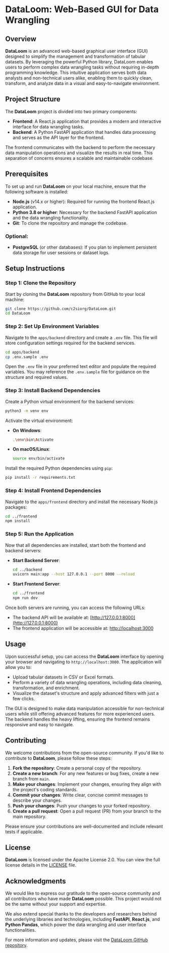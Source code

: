 
# DataLoom: Web-Based GUI for Data Wrangling

## Overview

**DataLoom** is an advanced web-based graphical user interface (GUI) designed to simplify the management and transformation of tabular datasets. By leveraging the powerful Python library, DataLoom enables users to perform complex data wrangling tasks without requiring in-depth programming knowledge. This intuitive application serves both data analysts and non-technical users alike, enabling them to quickly clean, transform, and analyze data in a visual and easy-to-navigate environment.

## Project Structure

The **DataLoom** project is divided into two primary components:

- **Frontend**: A React.js application that provides a modern and interactive interface for data wrangling tasks.
- **Backend**: A Python FastAPI application that handles data processing and serves as the API layer for the frontend.

The frontend communicates with the backend to perform the necessary data manipulation operations and visualize the results in real time. This separation of concerns ensures a scalable and maintainable codebase.

## Prerequisites

To set up and run **DataLoom** on your local machine, ensure that the following software is installed:

- **Node.js** (v14.x or higher): Required for running the frontend React.js application.
- **Python 3.8 or higher**: Necessary for the backend FastAPI application and the data wrangling functionality.
- **Git**: To clone the repository and manage the codebase.

### Optional:

- **PostgreSQL** (or other databases): If you plan to implement persistent data storage for user sessions or dataset logs.

## Setup Instructions

### Step 1: Clone the Repository

Start by cloning the **DataLoom** repository from GitHub to your local machine:

```bash
git clone https://github.com/c2siorg/DataLoom.git
cd DataLoom
```

### Step 2: Set Up Environment Variables

Navigate to the `apps/backend` directory and create a `.env` file. This file will store configuration settings required for the backend services.

```bash
cd apps/backend
cp .env.sample .env
```

Open the `.env` file in your preferred text editor and populate the required variables. You may reference the `.env.sample` file for guidance on the structure and required values.

### Step 3: Install Backend Dependencies

Create a Python virtual environment for the backend services:

```bash
python3 -m venv env
```

Activate the virtual environment:

- **On Windows**:

  ```bash
  .\env\bin\Activate
  ```

- **On macOS/Linux**:

  ```bash
  source env/bin/activate
  ```

Install the required Python dependencies using `pip`:

```bash
pip install -r requirements.txt
```

### Step 4: Install Frontend Dependencies

Navigate to the `apps/frontend` directory and install the necessary Node.js packages:

```bash
cd ../frontend
npm install
```

### Step 5: Run the Application

Now that all dependencies are installed, start both the frontend and backend servers:

- **Start Backend Server**:

  ```bash
  cd ../backend
  uvicorn main:app --host 127.0.0.1 --port 8000 --reload
  ```

- **Start Frontend Server**:

  ```bash
  cd ../frontend
  npm run dev
  ```

Once both servers are running, you can access the following URLs:

- The backend API will be available at: [http://127.0.0.1:8000](http://127.0.0.1:8000)
- The frontend application will be accessible at: [http://localhost:3000](http://localhost:3000)

## Usage

Upon successful setup, you can access the **DataLoom** interface by opening your browser and navigating to `http://localhost:3000`. The application will allow you to:

- Upload tabular datasets in CSV or Excel formats.
- Perform a variety of data wrangling operations, including data cleaning, transformation, and enrichment.
- Visualize the dataset's structure and apply advanced filters with just a few clicks.

The GUI is designed to make data manipulation accessible for non-technical users while still offering advanced features for more experienced users. The backend handles the heavy lifting, ensuring the frontend remains responsive and easy to navigate.

## Contributing

We welcome contributions from the open-source community. If you'd like to contribute to **DataLoom**, please follow these steps:

1. **Fork the repository**: Create a personal copy of the repository.
2. **Create a new branch**: For any new features or bug fixes, create a new branch from `main`.
3. **Make your changes**: Implement your changes, ensuring they align with the project's coding standards.
4. **Commit your changes**: Write clear, concise commit messages to describe your changes.
5. **Push your changes**: Push your changes to your forked repository.
6. **Create a pull request**: Open a pull request (PR) from your branch to the main repository.

Please ensure your contributions are well-documented and include relevant tests if applicable.

## License

**DataLoom** is licensed under the Apache License 2.0. You can view the full license details in the [LICENSE](LICENSE) file.

## Acknowledgments

We would like to express our gratitude to the open-source community and all contributors who have made **DataLoom** possible. This project would not be the same without your support and expertise.

We also extend special thanks to the developers and researchers behind the underlying libraries and technologies, including **FastAPI**, **React.js**, and **Python Pandas**, which power the data wrangling and user interface functionalities.

For more information and updates, please visit the [DataLoom GitHub repository](https://github.com/c2siorg/DataLoom).
